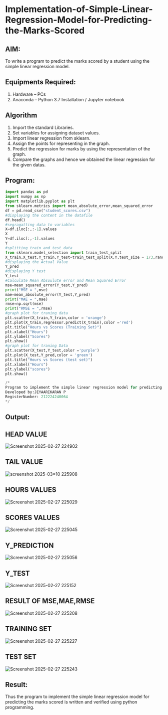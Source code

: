 # Implementation-of-Simple-Linear-Regression-Model-for-Predicting-the-Marks-Scored

## AIM:
To write a program to predict the marks scored by a student using the simple linear regression model.

## Equipments Required:
1. Hardware – PCs
2. Anaconda – Python 3.7 Installation / Jupyter notebook

## Algorithm
1. Import the standard Libraries.
2. Set variables for assigning dataset values.
3. Import linear regression from sklearn.
4. Assign the points for representing in the graph.
5. Predict the regression for marks by using the representation of the graph.
6. Compare the graphs and hence we obtained the linear regression for the given datas.

## Program:
```.py
import pandas as pd
import numpy as np
import matplotlib.pyplot as plt
from sklearn.metrics import mean_absolute_error,mean_squared_error
df = pd.read_csv("student_scores.csv")
#displaying the content in the datafile
df.head()
#segragatting data to variables
X=df.iloc[:,:-1].values
X
Y=df.iloc[:,-1].values
Y
#splitting train and test data
from sklearn.model_selection import train_test_split
X_train,X_test,Y_train,Y_test=train_test_split(X,Y,test_size = 1/3,random_state=0)
#displaying the Actual Value
Y_pred
#displaying Y test
Y_test
#Calculate Mean Absoulute error and Mean Squared Error
mse=mean_squared_error(Y_test,Y_pred)
print("MSE = ",mse)
mae=mean_absolute_error(Y_test,Y_pred)
print("MAE = ",mae)
rmse=np.sqrt(mse)
print("RMSE = ",rmse)
#graph plot for traning data
plt.scatter(X_train,Y_train,color = 'orange')
plt.plot(X_train,regressor.predict(X_train),color ='red')
plt.title("Hours vs Scores (Training Set)")
plt.xlabel("Hours")
plt.ylabel("Scores")
plt.show()
#graph plot for traning Data
plt.scatter(X_test,Y_test,color ='purple')
plt.plot(X_test,Y_pred,color = 'green')
plt.title("Hours vs Scores (test set)")
plt.xlabel("Hours")
plt.ylabel("scores")
plt.show()

/*
Program to implement the simple linear regression model for predicting the marks scored.
Developed by:JEYAARIKARAN P
RegisterNumber: 212224240064
*/
```

## Output:
##  HEAD VALUE
![Screenshot 2025-02-27 224902](https://github.com/user-attachments/assets/75fa12a2-797f-4776-8c4c-4c3cb28e2b85)

##  TAIL VALUE
![screenshot 2025-03=10 225908](https://github.com/user-attachments/assets/1fba1c23-71db-41a2-9364-12a255339d6a)


##  HOURS VALUES
![Screenshot 2025-02-27 225029](https://github.com/user-attachments/assets/35952cb5-c150-44c7-acc5-ece9172bfdef)

##  SCORES VALUES
![Screenshot 2025-02-27 225045](https://github.com/user-attachments/assets/a8a97036-6e92-49c9-8660-e628077d6c54)

##  Y_PREDICTION
![Screenshot 2025-02-27 225056](https://github.com/user-attachments/assets/9e29ed35-37ea-4882-8214-c44c279ed14b)




##  Y_TEST
![Screenshot 2025-02-27 225152](https://github.com/user-attachments/assets/a7b86f74-a0d9-4c92-af9c-94a406173ae2)

##  RESULT OF MSE,MAE,RMSE
![Screenshot 2025-02-27 225208](https://github.com/user-attachments/assets/e07320c5-529c-4260-8b72-27bd351685f3)

##  TRAINING SET
![Screenshot 2025-02-27 225227](https://github.com/user-attachments/assets/7ef5176a-9786-4cea-9753-e2afc97fc456)

##  TEST SET
![Screenshot 2025-02-27 225243](https://github.com/user-attachments/assets/2f2b645e-36d2-4c77-b019-10b744f06947)




## Result:
Thus the program to implement the simple linear regression model for predicting the marks scored is written and verified using python programming.
